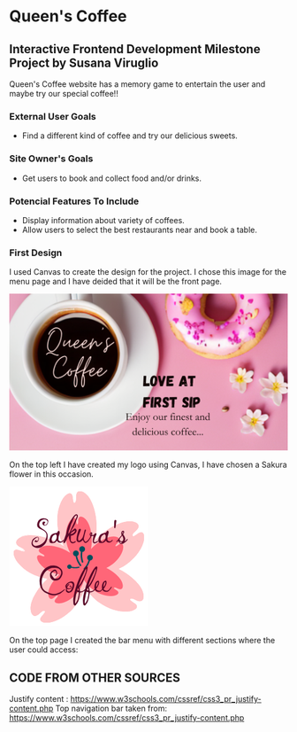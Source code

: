 # Queen's Coffee

## Interactive Frontend Development Milestone Project by Susana Viruglio

Queen's Coffee website has a memory game to entertain the user and maybe try our special coffee!!
### External User Goals

* Find a different kind of coffee and try our delicious sweets.

### Site Owner's Goals

* Get users to book and collect food and/or drinks.

### Potencial Features To Include

* Display information about variety of coffees.
* Allow users to select the best restaurants near and book a table.
  
  
### First Design

I used Canvas to create the design for the project. I chose this image for the menu page and I have deided that it will be the front page.

<img src=/assets/images/firstdesign.png>

On the top left I have created my logo using Canvas, I have chosen a Sakura flower in this occasion.

<img src=/assets/images/logo.png>

On the top page I created the bar menu with different sections where the user could access:



## CODE FROM OTHER SOURCES 

Justify content : https://www.w3schools.com/cssref/css3_pr_justify-content.php
Top navigation bar taken from: <https://www.w3schools.com/cssref/css3_pr_justify-content.php>
